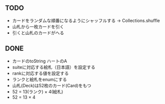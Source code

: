 ## TODO 
- カードをランダムな順番になるようにシャッフルする -> Collections.shuffle
- 山札から一枚カードを引く
- 引くと山札のカードがへる

## DONE 
- カードのtoString ハートのA
- suiteに対応する絵札（日本語）を設定する
- rankに対応する値を設定する
- ランクと絵札をenumにする
- 山札(Deck)は52枚のカード(Card)をもつ 
- 52 = 13(ランク) × 4(絵札)
- 52 = 13 × 4
